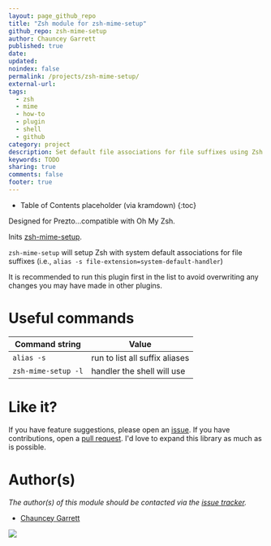 ```yaml
---
layout: page_github_repo
title: "Zsh module for zsh-mime-setup"
github_repo: zsh-mime-setup
author: Chauncey Garrett
published: true
date:
updated:
noindex: false
permalink: /projects/zsh-mime-setup/
external-url:
tags:
  - zsh
  - mime
  - how-to
  - plugin
  - shell
  - github
category: project
description: Set default file associations for file suffixes using Zsh.
keywords: TODO
sharing: true
comments: false
footer: true
---
```


* Table of Contents placeholder (via kramdown)
{:toc}

Designed for Prezto...compatible with Oh My Zsh.

Inits [zsh-mime-setup](http://www.opensource.apple.com/source/zsh/zsh-48/zsh/Functions/MIME/zsh-mime-setup).

`zsh-mime-setup` will setup Zsh with system default associations for file suffixes (i.e., `alias -s file-extension=system-default-handler`)

It is recommended to run this plugin first in the list to avoid overwriting any changes you may have made in other plugins.

# Useful commands

| Command string      | Value
| --------------      | -----
| `alias -s`          | run to list all suffix aliases
| `zsh-mime-setup -l` | handler the shell will use

# Like it?

If you have feature suggestions, please open an [issue](https://github.com/chauncey-garrett/zsh-mime-setup/issues "chauncey-garrett/zsh-mime-setup/issues"). If you have contributions, open a [pull request](https://github.com/chauncey-garrett/zsh-mime-setup/pulls "chauncey-garrett/zsh-mime-setup/pulls"). I'd love to expand this library as much as is possible.

# Author(s)

*The author(s) of this module should be contacted via the [issue tracker](https://github.com/chauncey-garrett/zsh-mime-setup/issues "chauncey-garrett/zsh-mime-setup/issues").*

  - [Chauncey Garrett](https://github.com/chauncey-garrett "chauncey-garrett")

[![]({{page.url}}img/tip.gif)](http://chauncey.io/reader-support/)
